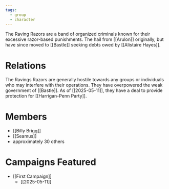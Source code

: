 ```yaml
---
tags:
  - group
  - character
---
```

The Raving Razors are a band of organized criminals known for their excessive razor-based punishments. The hail from [[Arulon]] originally, but have since moved to [[Bastle]] seeking debts owed by [[Alistaire Hayes]].
# Relations

The Ravings Razors are generally hostile towards any groups or individuals who may interfere with their operations. They have overpowered the weak government of [[Bastle]]. As of [[2025-05-11]], they have a deal to provide protection for [[Harrigan-Penn Party]].

# Members

- [[Billy Brigg]]
- [[Seamus]]
- approximately 30 others

# Campaigns Featured

- [[First Campaign]]
	- [[2025-05-11]]

